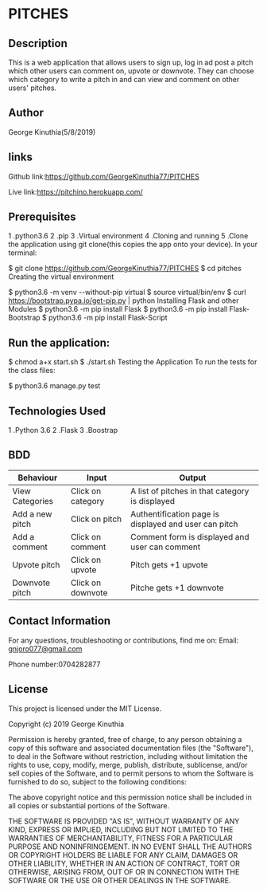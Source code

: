 # PITCHES

## Description
This is a web application that allows users to sign up, log in ad post a pitch which other users can comment on, upvote or downvote. They can choose which category to write a pitch in and can view and comment on other users' pitches.

## Author
George Kinuthia(5/8/2019)

## links
Github link:https://github.com/GeorgeKinuthia77/PITCHES

Live link:https://pitchino.herokuapp.com/

## Prerequisites
1 .python3.6
2 .pip
3 .Virtual environment
4 .Cloning and running
5 .Clone the application using git clone(this copies the app onto your device). In your terminal:

$ git clone https://github.com/GeorgeKinuthia77/PITCHES
$ cd pitches
Creating the virtual environment

$ python3.6 -m venv --without-pip virtual
$ source virtual/bin/env
$ curl https://bootstrap.pypa.io/get-pip.py | python
Installing Flask and other Modules
$ python3.6 -m pip install Flask
$ python3.6 -m pip install Flask-Bootstrap
$ python3.6 -m pip install Flask-Script


## Run the application:

$ chmod a+x start.sh
$ ./start.sh
Testing the Application To run the tests for the class files:

$ python3.6 manage.py test

## Technologies Used

1 .Python 3.6
2 .Flask
3 .Boostrap

## BDD

|Behaviour      |Input            |Output                                               |
|---------------|-----------------|-----------------------------------------------------|
|View Categories|Click on category|A list of pitches in that category is displayed      |
|Add a new pitch|Click on pitch	  |Authentification page is displayed and user can pitch|
|Add a comment	|Click on comment	|Comment form is displayed and user can comment       |
|Upvote pitch	  |Click on upvote	|Pitch gets +1 upvote                                 |
|Downvote pitch |Click on downvote|Pitche gets +1 downvote                              |

## Contact Information
For any questions, troubleshooting or contributions, find me on: Email: gnjoro077@gmail.com

Phone number:0704282877

## License
This project is licensed under the MIT License.

Copyright (c) 2019 George Kinuthia

Permission is hereby granted, free of charge, to any person obtaining a copy
of this software and associated documentation files (the "Software"), to deal
in the Software without restriction, including without limitation the rights
to use, copy, modify, merge, publish, distribute, sublicense, and/or sell
copies of the Software, and to permit persons to whom the Software is
furnished to do so, subject to the following conditions:

The above copyright notice and this permission notice shall be included in all
copies or substantial portions of the Software.

THE SOFTWARE IS PROVIDED "AS IS", WITHOUT WARRANTY OF ANY KIND, EXPRESS OR
IMPLIED, INCLUDING BUT NOT LIMITED TO THE WARRANTIES OF MERCHANTABILITY,
FITNESS FOR A PARTICULAR PURPOSE AND NONINFRINGEMENT. IN NO EVENT SHALL THE
AUTHORS OR COPYRIGHT HOLDERS BE LIABLE FOR ANY CLAIM, DAMAGES OR OTHER
LIABILITY, WHETHER IN AN ACTION OF CONTRACT, TORT OR OTHERWISE, ARISING FROM,
OUT OF OR IN CONNECTION WITH THE SOFTWARE OR THE USE OR OTHER DEALINGS IN THE
SOFTWARE.
